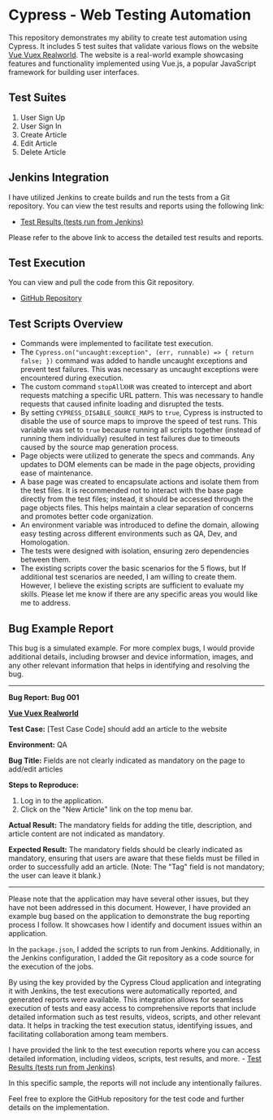 # Cypress - Web Testing Automation

This repository demonstrates my ability to create test automation using Cypress. It includes 5 test suites that validate various flows on the website [Vue Vuex Realworld](https://vue-vuex-realworld.netlify.app/#/). The website is a real-world example showcasing features and functionality implemented using Vue.js, a popular JavaScript framework for building user interfaces.

## Test Suites

1. User Sign Up
2. User Sign In
3. Create Article
4. Edit Article
5. Delete Article

## Jenkins Integration

I have utilized Jenkins to create builds and run the tests from a Git repository. You can view the test results and reports using the following link:

- [Test Results (tests run from Jenkins)](https://cloud.cypress.io/projects/1t7est/runs/31/test-results?actions=%5B%5D&browsers=%5B%5D&groups=%5B%5D&isFlaky=%5B%5D&modificationDateRange=%7B%22startDate%22%3A%221970-01-01%22%2C%22endDate%22%3A%222038-01-19%22%7D&orderBy=EXECUTION_ORDER&oses=%5B%5D&specs=%5B%5D&statuses=%5B%5D&testingTypesEnum=%5B%5D)

Please refer to the above link to access the detailed test results and reports.

## Test Execution

You can view and pull the code from this  Git repository.

- [GitHub Repository](https://github.com/dayanell/cyAutomation)

## Test Scripts Overview

- Commands were implemented to facilitate test execution.
- The `Cypress.on("uncaught:exception", (err, runnable) => { return false; })` command was added to handle uncaught exceptions and prevent test failures. This was necessary as uncaught exceptions were encountered during execution.
- The custom command `stopAllXHR` was created to intercept and abort requests matching a specific URL pattern. This was necessary to handle requests that caused infinite loading and disrupted the tests.
- By setting `CYPRESS_DISABLE_SOURCE_MAPS` to `true`, Cypress is instructed to disable the use of source maps to improve the speed of test runs. This variable was set to `true` because running all scripts together (instead of running them individually) resulted in test failures due to timeouts caused by the source map generation process.
- Page objects were utilized to generate the specs and commands. Any updates to DOM elements can be made in the page objects, providing ease of maintenance.
- A base page was created to encapsulate actions and isolate them from the test files. It is recommended not to interact with the base page directly from the test files; instead, it should be accessed through the page objects files. This helps maintain a clear separation of concerns and promotes better code organization.
- An environment variable was introduced to define the domain, allowing easy testing across different environments such as QA, Dev, and Homologation.
- The tests were designed with isolation, ensuring zero dependencies between them.
- The existing scripts cover the basic scenarios for the 5 flows, but If additional test scenarios are needed, I am willing to create them. However, I believe the existing scripts are sufficient to evaluate my skills. Please let me know if there are any specific areas you would like me to address.

## Bug Example Report

This bug is a simulated example. For more complex bugs, I would provide additional details, including browser and device information, images, and any other relevant information that helps in identifying and resolving the bug.

---

**Bug Report: Bug 001**

**[Vue Vuex Realworld](https://vue-vuex-realworld.netlify.app/#/)**

**Test Case:** [Test Case Code] should add an article to the website

**Environment:** QA

**Bug Title:** Fields are not clearly indicated as mandatory on the page to add/edit articles

**Steps to Reproduce:**
1. Log in to the application.
2. Click on the "New Article" link on the top menu bar.

**Actual Result:**
The mandatory fields for adding the title, description, and article content are not indicated as mandatory.

**Expected Result:**
The mandatory fields should be clearly indicated as mandatory, ensuring that users are aware that these fields must be filled in order to successfully add an article.
(Note: The "Tag" field is not mandatory; the user can leave it blank.)

---

Please note that the application may have several other issues, but they have not been addressed in this document. However, I have provided an example bug based on the application to demonstrate the bug reporting process I follow. It showcases how I identify and document issues within an application.

In the `package.json`, I added the scripts to run from Jenkins. Additionally, in the Jenkins configuration, I added the Git repository as a code source for the execution of the jobs.

By using the key provided by the Cypress Cloud application and integrating it with Jenkins, the test executions were automatically reported, and generated reports were available. This integration allows for seamless execution of tests and easy access to comprehensive reports that include detailed information such as test results, videos, scripts, and other relevant data. It helps in tracking the test execution status, identifying issues, and facilitating collaboration among team members.

I have provided the link to the test execution reports where you can access detailed information, including videos, scripts, test results, and more. - 
[Test Results (tests run from Jenkins)](https://cloud.cypress.io/projects/1t7est/runs/31/test-results?actions=%5B%5D&browsers=%5B%5D&groups=%5B%5D&isFlaky=%5B%5D&modificationDateRange=%7B%22startDate%22%3A%221970-01-01%22%2C%22endDate%22%3A%222038-01-19%22%7D&orderBy=EXECUTION_ORDER&oses=%5B%5D&specs=%5B%5D&statuses=%5B%5D&testingTypesEnum=%5B%5D)

In this specific sample, the reports will not include any intentionally failures.

Feel free to explore the GitHub repository for the test code and further details on the implementation.



